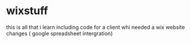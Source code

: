 # wixstuff
this is all that i learn including code for a client whi needed a wix website changes ( google spreadsheet intergration)
